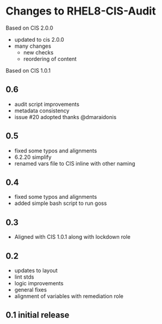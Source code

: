# Changes to RHEL8-CIS-Audit

Based on CIS 2.0.0

- updated to cis 2.0.0
- many changes
  - new checks
  - reordering of content

Based on CIS 1.0.1

## 0.6

- audit script improvements
- metadata consistency
- issue #20 adopted thanks @dmaraidonis

## 0.5

- fixed some typos and alignments
- 6.2.20 simplify
- renamed vars file to CIS inline with other naming

## 0.4

- fixed some typos and alignments
- added simple bash script to run goss

## 0.3

- Aligned with CIS 1.0.1 along with lockdown role

## 0.2

- updates to layout
- lint stds
- logic improvements
- general fixes
- alignment of variables with remediation role

## 0.1 initial release
